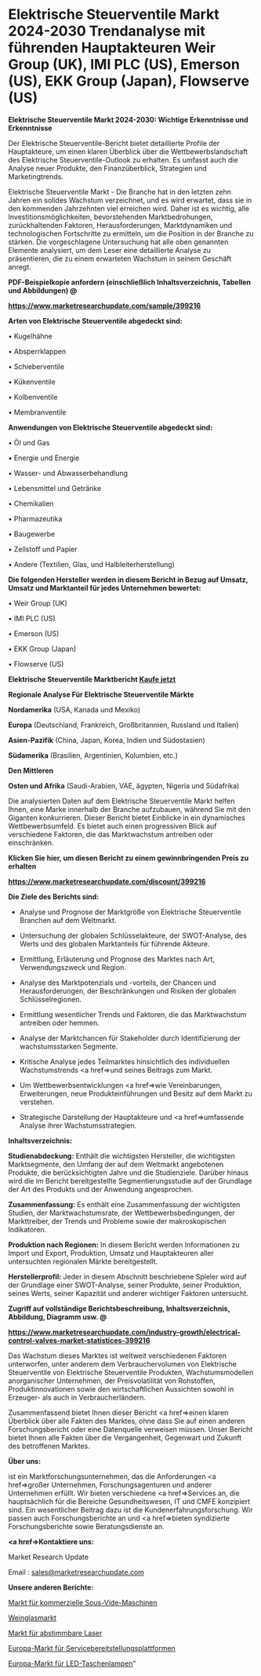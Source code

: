 # Elektrische Steuerventile Markt 2024-2030 Trendanalyse mit führenden Hauptakteuren Weir Group (UK), IMI PLC (US), Emerson (US), EKK Group (Japan), Flowserve (US)

<strong>Elektrische Steuerventile Markt 2024-2030: Wichtige Erkenntnisse und Erkenntnisse</strong>

Der Elektrische Steuerventile-Bericht bietet detaillierte Profile der Hauptakteure, um einen klaren Überblick über die Wettbewerbslandschaft des Elektrische Steuerventile-Outlook zu erhalten. Es umfasst auch die Analyse neuer Produkte, den Finanzüberblick, Strategien und Marketingtrends.

Elektrische Steuerventile Markt - Die Branche hat in den letzten zehn Jahren ein solides Wachstum verzeichnet, und es wird erwartet, dass sie in den kommenden Jahrzehnten viel erreichen wird. Daher ist es wichtig, alle Investitionsmöglichkeiten, bevorstehenden Marktbedrohungen, zurückhaltenden Faktoren, Herausforderungen, Marktdynamiken und technologischen Fortschritte zu ermitteln, um die Position in der Branche zu stärken. Die vorgeschlagene Untersuchung hat alle oben genannten Elemente analysiert, um dem Leser eine detaillierte Analyse zu präsentieren, die zu einem erwarteten Wachstum in seinem Geschäft anregt.



<strong><b>PDF-Beispielkopie anfordern (einschließlich Inhaltsverzeichnis, Tabellen und Abbildungen) @ </b></strong>

<strong><a href=https://www.marketresearchupdate.com/sample/399216>

<strong>https://www.marketresearchupdate.com/sample/399216</u></a></strong></strong>



<strong>Arten von Elektrische Steuerventile abgedeckt sind:</strong>

• Kugelhähne

• Absperrklappen

• Schieberventile

• Kükenventile

• Kolbenventile

• Membranventile



<strong>Anwendungen von Elektrische Steuerventile abgedeckt sind:</strong>

• Öl und Gas

• Energie und Energie

• Wasser- und Abwasserbehandlung

• Lebensmittel und Getränke

• Chemikalien

• Pharmazeutika

• Baugewerbe

• Zellstoff und Papier

• Andere (Textilien, Glas, und Halbleiterherstellung)



<strong>Die folgenden Hersteller werden in diesem Bericht in Bezug auf Umsatz, Umsatz und Marktanteil für jedes Unternehmen bewertet:</strong>

• Weir Group (UK)

• IMI PLC (US)

• Emerson (US)

• EKK Group (Japan)

• Flowserve (US)



<strong>Elektrische Steuerventile Marktbericht <a href=https://www.marketresearchupdate.com/buynow/399216>Kaufe jetzt</a></strong>



<strong>Regionale Analyse Für Elektrische Steuerventile Märkte</strong>



<strong>Nordamerika</strong> (USA, Kanada und Mexiko)



<strong>Europa</strong> (Deutschland, Frankreich, Großbritannien, Russland und Italien)



<strong>Asien-Pazifik</strong> (China, Japan, Korea, Indien und Südostasien)



<strong>Südamerika</strong> (Brasilien, Argentinien, Kolumbien, etc.)



<strong>Den Mittleren</strong> 

<strong>Osten und Afrika</strong> (Saudi-Arabien, VAE, ägypten, Nigeria und Südafrika)

Die analysierten Daten auf dem Elektrische Steuerventile Markt helfen Ihnen, eine Marke innerhalb der Branche aufzubauen, während Sie mit den Giganten konkurrieren. Dieser Bericht bietet Einblicke in ein dynamisches Wettbewerbsumfeld. Es bietet auch einen progressiven Blick auf verschiedene Faktoren, die das Marktwachstum antreiben oder einschränken.



<strong>Klicken Sie hier, um diesen Bericht zu einem gewinnbringenden Preis zu erhalten
</strong>

<strong><a href=https://www.marketresearchupdate.com/discount/399216>https://www.marketresearchupdate.com/discount/399216</b></u></strong></a>



<strong>Die Ziele des Berichts sind:</strong>

- Analyse und Prognose der Marktgröße von Elektrische Steuerventile Branchen auf dem Weltmarkt.

- Untersuchung der globalen Schlüsselakteure, der SWOT-Analyse, des Werts und des globalen Marktanteils für führende Akteure.

- Ermittlung, Erläuterung und Prognose des Marktes nach Art, Verwendungszweck und Region.

- Analyse des Marktpotenzials und -vorteils, der Chancen und Herausforderungen, der Beschränkungen und Risiken der globalen Schlüsselregionen.

- Ermittlung wesentlicher Trends und Faktoren, die das Marktwachstum antreiben oder hemmen.

- Analyse der Marktchancen für Stakeholder durch Identifizierung der wachstumsstarken Segmente.

- Kritische Analyse jedes Teilmarktes hinsichtlich des individuellen Wachstumstrends <a href=>und</a> seines Beitrags zum Markt.

- Um Wettbewerbsentwicklungen <a href=>wie</a> Vereinbarungen, Erweiterungen, neue Produkteinführungen und Besitz auf dem Markt zu verstehen.

- Strategische Darstellung der Hauptakteure und <a href=>umfas</a>sende Analyse ihrer Wachstumsstrategien.



<strong>Inhaltsverzeichnis:</strong>



<strong>Studienabdeckung:</strong> Enthält die wichtigsten Hersteller, die wichtigsten Marktsegmente, den Umfang der auf dem Weltmarkt angebotenen Produkte, die berücksichtigten Jahre und die Studienziele. Darüber hinaus wird die im Bericht bereitgestellte Segmentierungsstudie auf der Grundlage der Art des Produkts und der Anwendung angesprochen.



<strong>Zusammenfassung:</strong> Es enthält eine Zusammenfassung der wichtigsten Studien, der Marktwachstumsrate, der Wettbewerbsbedingungen, der Markttreiber, der Trends und Probleme sowie der makroskopischen Indikatoren.



<strong>Produktion nach Regionen:</strong> In diesem Bericht werden Informationen zu Import und Export, Produktion, Umsatz und Hauptakteuren aller untersuchten regionalen Märkte bereitgestellt.



<strong>Herstellerprofil:</strong> Jeder in diesem Abschnitt beschriebene Spieler wird auf der Grundlage einer SWOT-Analyse, seiner Produkte, seiner Produktion, seines Werts, seiner Kapazität und anderer wichtiger Faktoren untersucht.



<strong><b>Zugriff auf vollständige Berichtsbeschreibung, Inhaltsverzeichnis, Abbildung, Diagramm usw. @ </b></strong>

<strong><a href=https://www.marketresearchupdate.com/industry-growth/electrical-control-valves-market-statistices-399216>https://www.marketresearchupdate.com/industry-growth/electrical-control-valves-market-statistices-399216</a></strong>

Das Wachstum dieses Marktes ist weltweit verschiedenen Faktoren unterworfen, unter anderem dem Verbrauchervolumen von Elektrische Steuerventile von Elektrische Steuerventile Produkten, Wachstumsmodellen anorganischer Unternehmen, der Preisvolatilität von Rohstoffen, Produktinnovationen sowie den wirtschaftlichen Aussichten sowohl in Erzeuger- als auch in Verbraucherländern.

Zusammenfassend bietet Ihnen dieser Bericht <a href=>einen</a> klaren Überblick über alle Fakten des Marktes, ohne dass Sie auf einen anderen Forschungsbericht oder eine Datenquelle verweisen müssen. Unser Bericht bietet Ihnen alle Fakten über die Vergangenheit, Gegenwart und Zukunft des betroffenen Marktes.



<strong>Über uns:</strong>

 ist ein Marktforschungsunternehmen, das die Anforderungen <a href=>großer</a> Unternehmen, Forschungsagenturen und anderer Unternehmen erfüllt. Wir bieten verschiedene <a href=>Services</a> an, die hauptsächlich für die Bereiche Gesundheitswesen, IT und CMFE konzipiert sind. Ein wesentlicher Beitrag dazu ist die Kundenerfahrungsforschung. Wir passen auch Forschungsberichte an und <a href=>bieten</a> syndizierte Forschungsberichte sowie Beratungsdienste an.



<strong><a href=>Kontaktiere uns:</a></strong>

Market Research Update

Email : sales@marketresearchupdate.com



<strong>Unsere anderen Berichte:</strong>

<a href=https://www.linkedin.com/pulse/commercial-sous-vide-machines-market-opportunities>Markt für kommerzielle Sous-Vide-Maschinen</a>

<a href=https://www.linkedin.com/pulse/wine-glass-market-outlooks-2023-size-shares>Weinglasmarkt</a>

<a href=https://www.linkedin.com/pulse/tunable-lasers-market-sizing-up-anticipating-trends-consumption>Markt für abstimmbare Laser</a>

<a href=https://www.linkedin.com/pulse/europe-service-delivery-platform-market-size2023-2030>Europa-Markt für Servicebereitstellungsplattformen</a>

<a href=https://www.linkedin.com/pulse/europe-led-flashlights-market-2023-2030-growth-opportunity>Europa-Markt für LED-Taschenlampen</a>"
